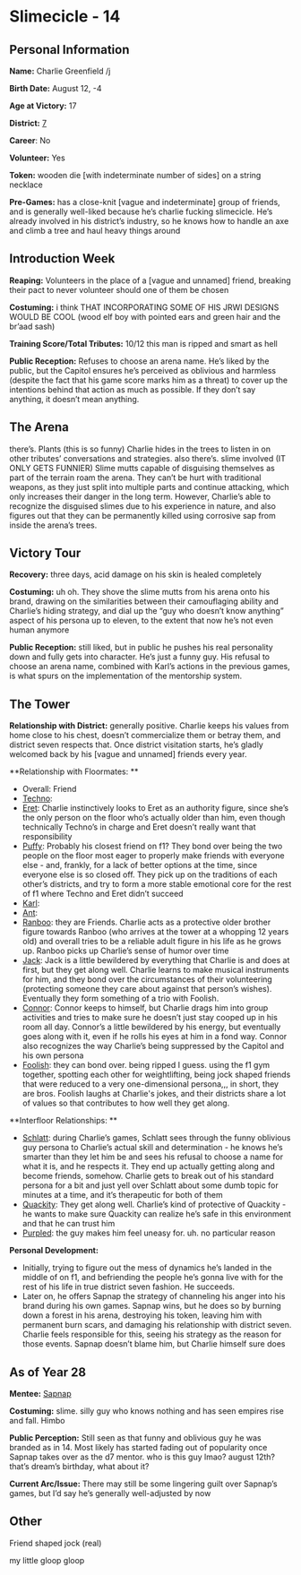 # Slimecicle - 14

## Personal Information
**Name:** Charlie Greenfield /j

**Birth Date:** August 12, -4

**Age at Victory:** 17

**District:** [7](../../Worldbuilding/Districts/district7.md)

**Career**: No

**Volunteer:** Yes

**Token:** wooden die \[with indeterminate number of sides] on a string necklace

**Pre-Games:** has a close-knit \[vague and indeterminate] group of friends, and is generally well-liked because he’s charlie fucking slimecicle. He’s already involved in his district’s industry, so he knows how to handle an axe and climb a tree and haul heavy things around

## Introduction Week
**Reaping:** Volunteers in the place of a \[vague and unnamed] friend, breaking their pact to never volunteer should one of them be chosen

**Costuming:** i think THAT INCORPORATING SOME OF HIS JRWI DESIGNS WOULD BE COOL (wood elf boy with pointed ears and green hair and the br’aad sash)

**Training Score/Total Tributes:** 10/12 this man is ripped and smart as hell

**Public Reception:** Refuses to choose an arena name. He’s liked by the public, but the Capitol ensures he’s perceived as oblivious and harmless (despite the fact that his game score marks him as a threat) to cover up the intentions behind that action as much as possible. If they don’t say anything, it doesn’t mean anything.

## The Arena
there’s. Plants (this is so funny) Charlie hides in the trees to listen in on other tributes’ conversations and strategies. also there’s. slime involved (IT ONLY GETS FUNNIER)
Slime mutts capable of disguising themselves as part of the terrain roam the arena. They can’t be hurt with traditional weapons, as they just split into multiple parts and continue attacking, which only increases their danger in the long term. However, Charlie’s able to recognize the disguised slimes due to his experience in nature, and also figures out that they can be permanently killed using corrosive sap from inside the arena’s trees.

## Victory Tour
**Recovery:** three days, acid damage on his skin is healed completely

**Costuming:** uh oh. They shove the slime mutts from his arena onto his brand, drawing on the similarities between their camouflaging ability and Charlie’s hiding strategy, and dial up the “guy who doesn’t know anything” aspect of his persona up to eleven, to the extent that now he’s not even human anymore 

**Public Reception:** still liked, but in public he pushes his real personality down and fully gets into character. He’s just a funny guy. His refusal to choose an arena name, combined with Karl’s actions in the previous games, is what spurs on the implementation of the mentorship system.

## The Tower
**Relationship with District:** generally positive. Charlie keeps his values from home close to his chest, doesn’t commercialize them or betray them, and district seven respects that. Once district visitation starts, he’s gladly welcomed back by his \[vague and unnamed] friends every year. 

**Relationship with Floormates: **
- Overall: Friend
- [Techno](Technoblade.md):
- [Eret](The_Eret.md): Charlie instinctively looks to Eret as an authority figure, since she’s the only person on the floor who’s actually older than him, even though technically Techno’s in charge and Eret doesn’t really want that responsibility
- [Puffy](CaptainPuffy.md): Probably his closest friend on f1? They bond over being the two people on the floor most eager to properly make friends with everyone else - and, frankly, for a lack of better options at the time, since everyone else is so closed off. They pick up on the traditions of each other’s districts, and try to form a more stable emotional core for the rest of f1 where Techno and Eret didn’t succeed
- [Karl](KarlJacobs.md): 
- [Ant](Antfrost.md): 
- [Ranboo](Ranboo.md): they are Friends. Charlie acts as a protective older brother figure towards Ranboo (who arrives at the tower at a whopping 12 years old) and overall tries to be a reliable adult figure in his life as he grows up. Ranboo picks up Charlie’s sense of humor over time
- [Jack](Thunder1408.md): Jack is a little bewildered by everything that Charlie is and does at first, but they get along well. Charlie learns to make musical instruments for him, and they bond over the circumstances of their volunteering (protecting someone they care about against that person’s wishes). Eventually they form something of a trio with Foolish.
- [Connor](ConnorEatsPants.md): Connor keeps to himself, but Charlie drags him into group activities and tries to make sure he doesn’t just stay cooped up in his room all day. Connor’s a little bewildered by his energy, but eventually goes along with it, even if he rolls his eyes at him in a fond way. Connor also recognizes the way Charlie’s being suppressed by the Capitol and his own persona
- [Foolish](FoolishGamers.md): they can bond over. being ripped I guess. using the f1 gym together, spotting each other for weightlifting, being jock shaped friends that were reduced to a very one-dimensional persona,,, in short, they are bros. Foolish laughs at Charlie's jokes, and their districts share a lot of values so that contributes to how well they get along. 

**Interfloor Relationships: **
- [Schlatt](../floor0/jschlatt.md): during Charlie’s games, Schlatt sees through the funny oblivious guy persona to Charlie’s actual skill and determination - he knows he’s smarter than they let him be and sees his refusal to choose a name for what it is, and he respects it. They end up actually getting along and become friends, somehow. Charlie gets to break out of his standard persona for a bit and just yell over Schlatt about some dumb topic for minutes at a time, and it’s therapeutic for both of them
- [Quackity](../floor2/Quackity.md): They get along well. Charlie’s kind of protective of Quackity - he wants to make sure Quackity can realize he’s safe in this environment and that he can trust him
- [Purpled](../floor3/Purpled.md): the guy makes him feel uneasy for. uh. no particular reason

**Personal Development:** 
- Initially, trying to figure out the mess of dynamics he’s landed in the middle of on f1, and befriending the people he’s gonna live with for the rest of his life in true district seven fashion. He succeeds.
- Later on, he offers Sapnap the strategy of channeling his anger into his brand during his own games. Sapnap wins, but he does so by burning down a forest in his arena, destroying his token, leaving him with permanent burn scars, and damaging his relationship with district seven. Charlie feels responsible for this, seeing his strategy as the reason for those events. Sapnap doesn’t blame him, but Charlie himself sure does

## As of Year 28
**Mentee:** [Sapnap](../floor2/Sapnap.md)

**Costuming:** slime. silly guy who knows nothing and has seen empires rise and fall. Himbo

**Public Perception:** Still seen as that funny and oblivious guy he was branded as in 14. Most likely has started fading out of popularity once Sapnap takes over as the d7 mentor. who is this guy lmao? august 12th? that’s dream’s birthday, what about it?

**Current Arc/Issue:** There may still be some lingering guilt over Sapnap’s games, but I’d say he’s generally well-adjusted by now

## Other
Friend shaped jock (real)

my little gloop gloop